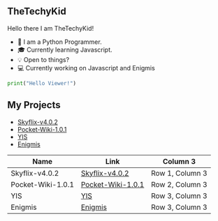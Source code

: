 ## TheTechyKid

Hello there I am TheTechyKid!

* 📖 I am a Python Programmer.
* 🎓 Currently learning Javascript.
* 💡 Open to things?
* 💻 Currently working on Javascript and Enigmis

``` python
print("Hello Viewer!")
```

## My Projects

* [Skyflix-v4.0.2](https://github.com/TheTechyKid/Skyflix-v4.0.2)
* [Pocket-Wiki-1.0.1](https://github.com/TheTechyKid/Pocket-Wiki-1.0.1)
* [YIS](https://github.com/TheTechyKid/YIS)
* [Enigmis](https://github.com/TheTechyKid/Enigmis)

| Name | Link | Column 3 |
| -------- | -------- | -------- |
| Skyflix-v4.0.2 | [Skyflix-v4.0.2](https://github.com/TheTechyKid/Skyflix-v4.0.2) | Row 1, Column 3 |
| Pocket-Wiki-1.0.1 | [Pocket-Wiki-1.0.1](https://github.com/TheTechyKid/Pocket-Wiki-1.0.1) | Row 2, Column 3 |
| YIS | [YIS](https://github.com/TheTechyKid/YIS) | Row 3, Column 3 |
| Enigmis | [Enigmis](https://github.com/TheTechyKid/Enigmis) | Row 3, Column 3 |
